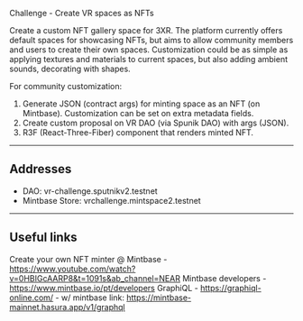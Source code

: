 Challenge - Create VR spaces as NFTs

Create a custom NFT gallery space for 3XR. The platform currently offers default spaces for showcasing NFTs, but aims to allow community members and users to create their own spaces.
Customization could be as simple as applying textures and materials to current spaces, but also adding ambient sounds, decorating with shapes.

For community customization:

1) Generate JSON (contract args) for minting space as an NFT (on Mintbase). Customization can be set on extra metadata fields.
2) Create custom proposal on VR DAO (via Spunik DAO) with args (JSON).
3) R3F (React-Three-Fiber) component that renders minted NFT.

-------------
## Addresses
- DAO: vr-challenge.sputnikv2.testnet
- Mintbase Store: vrchallenge.mintspace2.testnet

------------
## Useful links

Create your own NFT minter @ Mintbase - https://www.youtube.com/watch?v=0HBIGcAARP8&t=1091s&ab_channel=NEAR
Mintbase developers - https://www.mintbase.io/pt/developers
GraphiQL - https://graphiql-online.com/ - w/ mintbase link: https://mintbase-mainnet.hasura.app/v1/graphql

